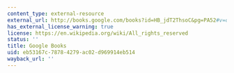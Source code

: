 ```yaml
---
content_type: external-resource
external_url: http://books.google.com/books?id=HB_jdT2ThsoC&pg=PA52#v=onepage
has_external_license_warning: true
license: https://en.wikipedia.org/wiki/All_rights_reserved
status: ''
title: Google Books
uid: eb53167c-7878-4279-ac02-d969914eb514
wayback_url: ''
---
```

